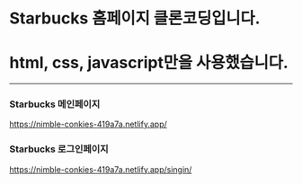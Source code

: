 # Starbucks 홈페이지 클론코딩입니다.
# html, css, javascript만을 사용했습니다.
---
### Starbucks 메인페이지
https://nimble-conkies-419a7a.netlify.app/

### Starbucks 로그인페이지
https://nimble-conkies-419a7a.netlify.app/singin/
